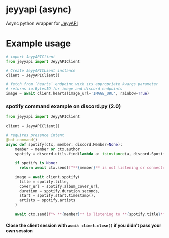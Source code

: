 # jeyyapi (async)
Async python wrapper for [JeyyAPI](https://api.jeyy.xyz)

# Example usage
```py
# import JeyyAPIClient
from jeyyapi import JeyyAPIClient

# Create JeyyAPICLient instance
client = JeyyAPIClient()

# fetch from `hearts` endpoint with its appropriate kwargs parameter
# returns io.BytesIO for image and discord endpoints
image = await client.hearts(image_url='IMAGE_URL', rainbow=True)
```

### spotify command example on discord.py (2.0)
```py
from jeyyapi import JeyyAPIClient

client = JeyyAPIClient()

# requires presence intent
@bot.command()
async def spotify(ctx, member: discord.Member=None):
    member = member or ctx.author
    spotify = discord.utils.find(lambda a: isinstance(a, discord.Spotify), member.activities)
    
    if spotify is None:
      return await ctx.send(f"**{member}** is not listening or connected to Spotify.")
    
    image = await client.spotify(
      title = spotify.title,
      cover_url = spotify.album_cover_url,
      duration = spotify.duration.seconds,
      start = spotify.start.timestamp(),
      artists = spotify.artists
    )
    
    await ctx.send(f"> **{member}** is listening to **{spotify.title}**", file=discord.File(image, 'spotify.png'))
```

#### Close the client session with `await client.close()` if you didn't pass your own session
